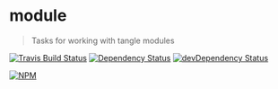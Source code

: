# module

> Tasks for working with tangle modules

[![Travis Build Status](https://secure.travis-ci.org/tanglejs/module.png?branch=master)](http://travis-ci.org/tanglejs/module)
[![Dependency Status](https://david-dm.org/tanglejs/module.png)](https://david-dm.org/tanglejs/module)
[![devDependency Status](https://david-dm.org/tanglejs/module/dev-status.png)](https://david-dm.org/tanglejs/module#info=devDependencies)

[![NPM](https://nodei.co/npm/tangle-module.png?downloads=true)](https://nodei.co/npm/tangle-module/)
